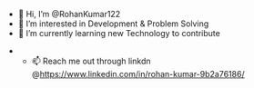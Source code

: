- 👋 Hi, I’m @RohanKumar122
- 👀 I’m interested in Development & Problem Solving
- 🌱 I’m currently learning new Technology to contribute
<!-- - 💞️ I’m looking to collaborate on ... -->
<!-- - 📫 How to reach me ... -->
- - 📫 Reach me out through linkdn @https://www.linkedin.com/in/rohan-kumar-9b2a76186/

<!-- -
RohanKumar122/RohanKumar122 is a ✨ special ✨ repository because its `README.md` (this file) appears on your GitHub profile.
You can click the Preview link to take a look at your changes.
- -->
